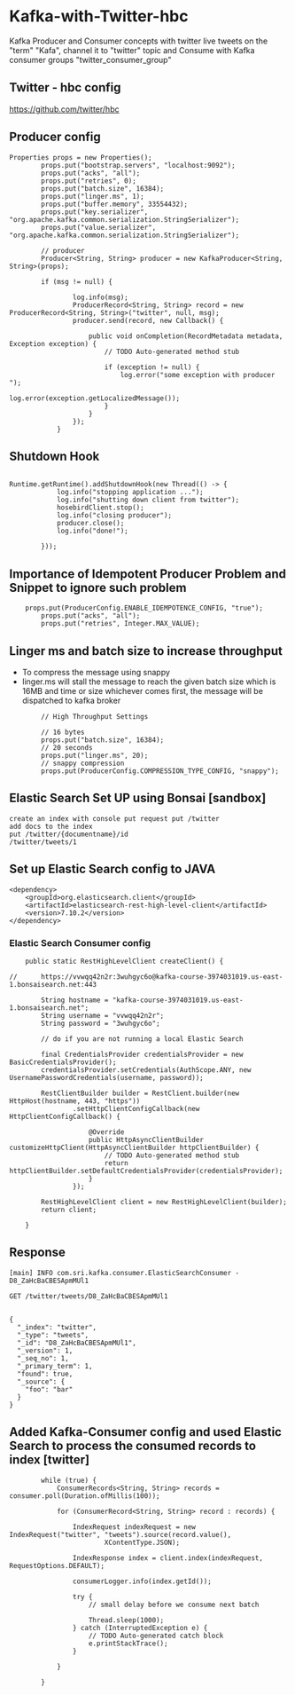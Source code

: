# Kafka-with-Twitter-hbc
Kafka Producer and Consumer concepts with twitter live tweets on the "term" "Kafa", channel it to "twitter" topic and Consume with Kafka consumer groups "twitter_consumer_group"

## Twitter - hbc config

https://github.com/twitter/hbc

## Producer config

```
Properties props = new Properties();
		props.put("bootstrap.servers", "localhost:9092");
		props.put("acks", "all");
		props.put("retries", 0);
		props.put("batch.size", 16384);
		props.put("linger.ms", 1);
		props.put("buffer.memory", 33554432);
		props.put("key.serializer", "org.apache.kafka.common.serialization.StringSerializer");
		props.put("value.serializer", "org.apache.kafka.common.serialization.StringSerializer");

		// producer
		Producer<String, String> producer = new KafkaProducer<String, String>(props);
    
    	if (msg != null) {

				log.info(msg);
				ProducerRecord<String, String> record = new ProducerRecord<String, String>("twitter", null, msg);
				producer.send(record, new Callback() {

					public void onCompletion(RecordMetadata metadata, Exception exception) {
						// TODO Auto-generated method stub

						if (exception != null) {
							log.error("some exception with producer ");
							log.error(exception.getLocalizedMessage());
						}
					}
				});
			}
```

## Shutdown Hook

```

Runtime.getRuntime().addShutdownHook(new Thread(() -> {
			log.info("stopping application ...");
			log.info("shutting down client from twitter");
			hosebirdClient.stop();
			log.info("closing producer");
			producer.close();
			log.info("done!");

		}));

```

## Importance of Idempotent Producer Problem and Snippet to ignore such problem

```
	props.put(ProducerConfig.ENABLE_IDEMPOTENCE_CONFIG, "true");
		props.put("acks", "all");
		props.put("retries", Integer.MAX_VALUE);
```

## Linger ms and batch size to increase throughput

* To compress the message using snappy
* linger.ms will stall the message to reach the given batch size which is 16MB and time or size whichever comes first, the message will be dispatched to kafka broker

```
		// High Throughput Settings

		// 16 bytes
		props.put("batch.size", 16384);
		// 20 seconds
		props.put("linger.ms", 20);
		// snappy compression
		props.put(ProducerConfig.COMPRESSION_TYPE_CONFIG, "snappy");

```

## Elastic Search Set UP using Bonsai [sandbox]

```
create an index with console put request put /twitter
add docs to the index
put /twitter/{documentname}/id
/twitter/tweets/1
```
## Set up Elastic Search config to JAVA

```
<dependency>
    <groupId>org.elasticsearch.client</groupId>
    <artifactId>elasticsearch-rest-high-level-client</artifactId>
    <version>7.10.2</version>
</dependency>
```

### Elastic Search Consumer config

```
	public static RestHighLevelClient createClient() {

//		https://vvwqq42n2r:3wuhgyc6o@kafka-course-3974031019.us-east-1.bonsaisearch.net:443

		String hostname = "kafka-course-3974031019.us-east-1.bonsaisearch.net";
		String username = "vvwqq42n2r";
		String password = "3wuhgyc6o";

		// do if you are not running a local Elastic Search

		final CredentialsProvider credentialsProvider = new BasicCredentialsProvider();
		credentialsProvider.setCredentials(AuthScope.ANY, new UsernamePasswordCredentials(username, password));

		RestClientBuilder builder = RestClient.builder(new HttpHost(hostname, 443, "https"))
				.setHttpClientConfigCallback(new HttpClientConfigCallback() {

					@Override
					public HttpAsyncClientBuilder customizeHttpClient(HttpAsyncClientBuilder httpClientBuilder) {
						// TODO Auto-generated method stub
						return httpClientBuilder.setDefaultCredentialsProvider(credentialsProvider);
					}
				});

		RestHighLevelClient client = new RestHighLevelClient(builder);
		return client;

	}
```

## Response
```
[main] INFO com.sri.kafka.consumer.ElasticSearchConsumer - D8_ZaHcBaCBESApmMUl1

GET /twitter/tweets/D8_ZaHcBaCBESApmMUl1


{
  "_index": "twitter",
  "_type": "tweets",
  "_id": "D8_ZaHcBaCBESApmMUl1",
  "_version": 1,
  "_seq_no": 1,
  "_primary_term": 1,
  "found": true,
  "_source": {
    "foo": "bar"
  }
}
```

## Added Kafka-Consumer config and used Elastic Search to process the consumed records to index [twitter]

```
		while (true) {
			ConsumerRecords<String, String> records = consumer.poll(Duration.ofMillis(100));

			for (ConsumerRecord<String, String> record : records) {

				IndexRequest indexRequest = new IndexRequest("twitter", "tweets").source(record.value(),
						XContentType.JSON);

				IndexResponse index = client.index(indexRequest, RequestOptions.DEFAULT);

				consumerLogger.info(index.getId());

				try {
					// small delay before we consume next batch

					Thread.sleep(1000);
				} catch (InterruptedException e) {
					// TODO Auto-generated catch block
					e.printStackTrace();
				}

			}

		}
```
